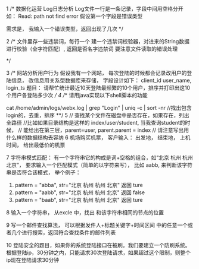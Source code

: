 1
/*
数据化运营 Log日志分析
Log文件一行是一条记录，字段中间用空格分开 如： Read: path not find error
假设第一个字段是错误类型

需求是， 我输入一个错误类型，返回出现了几次
*/

2
/*
文件里存一些违禁词，每行一个
建一个违禁词校验器，对进来的String数据进行校验（全字符匹配）, 返回是否名字违禁词
要注意文件读取的错误处理

*/

3
/*
 网站分析用户行为
 假设我有一个网站， 每次登陆的时候都会记录改用户的登陆信息，
 改信息用关系型数据库来存储， 字段设计如下：
   client_id   user_name, login_ts
 题目： 请帮忙统计最近10天登陆最频繁的10个用户，排序并打印出这10个用户各登陆多少次
*/
4
/**
   请用java实现以下shell脚本的功能

   cat /home/admin/logs/webx.log | grep "Login" | uniq -c | sort -nr
   //找出包含login的，去重，排序
**/
5
// 查找某个文件在磁盘中是否存在，如果存在，列出全路径
//比如如果目录结构是这样的 index/user/student, 当我查询student的时候，
// 能给出在第三层，parent=user, parent.parent = index
// 请注意写出用什么样的数据结构去容纳
6
机场购买机票， 客户输入： 出发地， 结束地， 上机时间，  给出最低价的机票


7
字符串模式匹配：
有一个字符串它的构成是词+空格的组合，如“北京 杭州 杭州 北京”， 要求输入一个匹配模式（简单的以字符来写）， 比如 aabb, 来判断该字符串是否符合该模式， 举个例子：
1. pattern = "abba", str="北京 杭州 杭州 北京" 返回 ture
2. pattern = "aabb", str="北京 杭州 杭州 北京" 返回 false
3. pattern = "baab", str="北京 杭州 杭州 北京" 返回 ture


8
输入一个字符串， 从excle 中，找出 和该字符串相同的节点的位置

9
写一个邮件查找算法， 可以根据发件人+标题关键字+时间区间 中的任意一个或者几个进行搜索，返回符合查找条件的邮件列表

10
登陆安全的题目，如果你的系统登陆接口在被刷。我们要建立一个防刷系统。
根据登陆ip，30分钟之内，只能请求30次登陆请求，如果超过这个限制，则整个ip现在登陆请求30分钟
